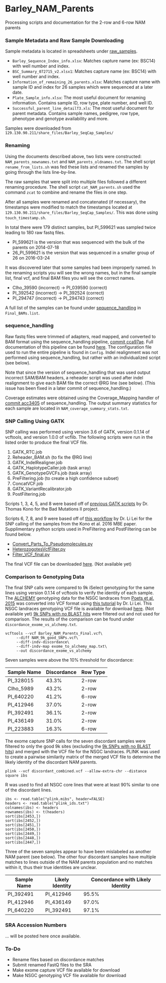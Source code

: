 # Barley_NAM_Parents
Processing scripts and documentation for the 2-row and 6-row NAM parents

### Sample Metadata and Raw Sample Downloading

Sample metadata is located in spreadsheets under [raw_samples](https://github.com/MorrellLAB/Barley_NAM_Parents/tree/master/raw_samples).
* `Barley_Sequence_Index_info.xlsx`: Matches capture name (ex: BSC14) with well number and index.
* `BSC_Summary_072715_v2.xlsx1`: Matches capture name (ex: BSC14) with well number and index.
* `Information_of_remaining_26_parents.xlsx`: Matches capture name with sample ID and index for 26 samples which were sequenced at a later date.
* `Plate_Sample_info.xlsx`: The most useful document for renaming information. Contains sample ID, row type, plate number, and well ID.
* `Successful_parent_line_detailT3.xls`: The most useful document for parent metadata. Contains sample names, pedigree, row type, phenotype and genotype availability and more.

Samples were downloaded from `129.130.90.211/share_files/Barley_SeqCap_Samples/`

### Renaming

Using the documents described above, two lists were constructed: `NAM_parents_newnames.txt` and `NAM_parents_oldnames.txt`. The shell script `rename_from_lists.sh` was fed these lists and renamed the samples by going through the lists line-by-line. 

The raw samples that were split into multiple files followed a different renaming procedure. The shell script `cat_NAM_parents.sh` used the command `zcat` to combine and rename the files in one step.

After all samples were renamed and concatenated (if necessary), the timestamps were modified to match the timestamps located at `129.130.90.211/share_files/Barley_SeqCap_Samples/`. This was done using `touch_timestamp.sh`.

In total there were 179 distinct samples, but PI_599621 was sampled twice leading to 180 raw fastq files.
* PI_599621 is the version that was sequenced with the bulk of the parents on 2014-07-18
* 26_PI_599621 is the version that was sequenced in a smaller group of 26 on 2016-03-24

It was discovered later that some samples had been improperly named. In the renaming scripts you will see the wrong names, but in the final sample list, final vcf, and final BAM files you will see the correct names.
* CIho_39590 (incorrect) -> PI_039590 (correct)
* PI_392542 (incorrect) -> PI_392524 (correct)
* PI_294747 (incorrect) -> PI_294743 (correct)

A full list of the samples can be found under [sequence_handling](https://github.com/MorrellLAB/Barley_NAM_Parents/tree/master/sequence_handling) in `Final_BAMs.list`.

### sequence_handling

Raw fastq files were trimmed of adapters, read mapped, and converted to BAM format using the sequence_handling pipeline, [commit cca97ae](https://github.com/MorrellLAB/sequence_handling/commit/cca97aeed070f1c5e5252519988187fb95fd308f). Full documentation of this pipeline can be found [here](https://github.com/MorrellLAB/sequence_handling). The configuration file used to run the entire pipeline is found in `Config`. Indel realignment was not performed using sequence_handling, but rather with an individualized script (see below).

Note that since the version of sequence_handling that was used output incorrect SAM/BAM headers, a reheader script was used after indel realignment to give each BAM file the correct @RG line (see below). (This issue has been fixed in a later commit of sequence_handling.)

Coverage estimates were obtained using the Coverage_Mapping handler of [commit acc3405](https://github.com/MorrellLAB/sequence_handling/commit/acc3405505ee0d7e4d7c6c19d67dcc11b651e24d) of sequence_handling. The output summary statistics for each sample are located in `NAM_coverage_summary_stats.txt`. 

### SNP Calling Using GATK

SNP calling was performed using version 3.6 of GATK, version 0.1.14 of vcftools, and version 1.0.0 of vcflib. The following scripts were run in the listed order to produce the final VCF file.
1. GATK_RTC.job
2. Reheader_BAM.sh (to fix the @RG line)
3. GATK_IndelRealigner.job
4. GATK_HaplotypeCaller.job (task array)
5. GATK_GenotypeGVCFs.job (task array)
6. PreFiltering.job (to create a high confidence subset)
7. ConcatVCF.job
8. GATK_VariantRecalibrator.job
9. PostFiltering.job

Scripts 1, 3, 4, 5, and 8 were based off of [previous GATK scripts](https://github.com/MorrellLAB/Deleterious_GP/tree/master/Job_Scripts/Seq_Handling) by Dr. Thomas Kono for the Bad Mutations II project. 

Scripts 6, 7, 8, and 9 were based off of [this workflow](https://github.com/lilei1/MBE_samples) by Dr. Li Lei for the SNP calling of the samples from the Kono et al. 2016 MBE paper. Supplimentary python scripts used in PreFiltering and PostFiltering can be found below.
* [Convert_Parts_To_Pseudomolecules.py](https://github.com/MorrellLAB/Barley_Inversions/blob/master/analyses/GATK_SNP_call/scripts/Convert_Parts_To_Pseudomolecules.py)
* [HeterozogotesVcfFilter.py](https://github.com/MorrellLAB/Barley_Inversions/blob/master/analyses/GATK_SNP_call/scripts/HeterozogotesVcfFilter.py)
* [Filter_VCF_final.py](https://github.com/MorrellLAB/Barley_Inversions/blob/master/analyses/GATK_SNP_call/scripts/Filter_VCF_final.py)

The final VCF file can be downloaded [here](). (Not available yet)

### Comparison to Genotyping Data

The final SNP calls were compared to 9k iSelect genotyping for the same lines using version 0.1.14 of vcftools to verify the identity of each sample. The [ALCHEMY](http://alchemy.sourceforge.net/) genotyping data for the NSGC landraces from [Poets et al. 2015](http://www.genomebiology.com/2015/16/1/173) was converted into VCF format using [this tutorial](https://github.com/MorrellLAB/Barley_Inversions/blob/master/analyses/SNP_valiadation/tutorial_alchemy2vcf.md) by Dr. Li Lei. This NSGC landraces genotyping VCF file is available for download [here](). (Not available yet) [9k SNPs with no BLAST hits](https://github.com/lilei1/9k_BOPA_SNP/blob/master/no_blast_hits_SNPs/no_blast_hits_9k_snpID) were filtered out and not used for comparison. The results of the comparison can be found under `discordance_exome_vs_alchemy.txt`. 

```shell
vcftools --vcf Barley_NAM_Parents_Final.vcf\
	 --diff NAM_9k_good_SNPs.vcf\
	 --diff-indv-discordance\
	 --diff-indv-map exome_to_alchemy_map.txt\
	 --out discordance_exome_vs_alchemy
```
Seven samples were above the 10% threshold for discordance:

Sample Name | Discordance | Row Type
--- | --- | ---
PI_328015 | 43.3% | 2-row
CIho_5989 | 43.2% | 2-row
PI_640220 | 41.2% | 6-row
PI_412946 | 37.0% | 2-row
PI_392491 | 36.1% | 2-row
PI_436149 | 31.0% | 2-row
PI_223883 | 16.3% | 6-row

The exome capture SNP calls for the seven discordant samples were filtered to only the good 9k sites (excluding the [9k SNPs with no BLAST hits](https://github.com/lilei1/9k_BOPA_SNP/blob/master/no_blast_hits_SNPs/no_blast_hits_9k_snpID)) and merged with the VCF file for the NSGC landraces. PLINK was used to create a pairwise similarity matrix of the merged VCF file to determine the likely identity of the discordant NAM parents. 

```
plink --vcf discordant_combined.vcf --allow-extra-chr --distance square ibs
```

R was used to find all NSGC core lines that were at least 90% similar to one of the discordant lines.

```
ibs <- read.table("plink.mibs", header=FALSE)
headers <- read.table("plink_ids.txt")
colnames(ibs) <- headers
rownames(ibs) <- t(headers)
sort(ibs[2453,])
sort(ibs[2452,])
sort(ibs[2451,])
sort(ibs[2450,])
sort(ibs[2449,])
sort(ibs[2448,])
sort(ibs[2447,])
```

Three of the seven samples appear to have been mislabeled as another NAM parent (see below). The other four discordant samples have multiple matches to lines outside of the NAM parents population and no matches within it, thus their true identities are unclear.

Sample Name | Likely Identity | Concordance with Likely Identity 
--- | --- | ---
PI_392491 | PI_412946 | 95.5%
PI_412946 | PI_436149 | 97.0%
PI_640220 | PI_392491 | 97.1%

### SRA Accession Numbers

... will be posted here once available.

### To-Do

* Rename files based on discordance matches
* Submit renamed FastQ files to the SRA
* Make exome capture VCF file available for download
* Make NSGC genotyping VCF file available for download
